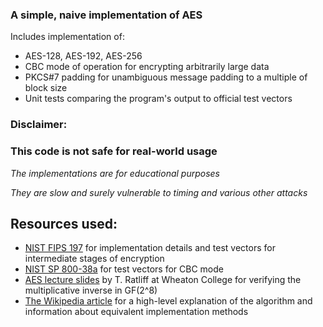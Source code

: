 ### A simple, naive implementation of AES

Includes implementation of:
* AES-128, AES-192, AES-256
* CBC mode of operation for encrypting arbitrarily large data
* PKCS#7 padding for unambiguous message padding to a multiple of block size
* Unit tests comparing the program's output to official test vectors

### Disclaimer:

### This code is not safe for real-world usage

*The implementations are for educational purposes*

*They are slow and surely vulnerable to timing and various other attacks*



## Resources used:

* [NIST FIPS 197](https://nvlpubs.nist.gov/nistpubs/FIPS/NIST.FIPS.197-upd1.pdf) for implementation details and test vectors for intermediate stages of encryption
* [NIST SP 800-38a](https://nvlpubs.nist.gov/nistpubs/legacy/sp/nistspecialpublication800-38a.pdf) for test vectors for CBC mode
* [AES lecture slides](https://tratliff.webspace.wheatoncollege.edu/2016_Fall/math202/inclass/sep21_inclass.pdf) by T. Ratliff at Wheaton College for verifying the multiplicative inverse in GF(2^8)
* [The Wikipedia article](https://en.wikipedia.org/wiki/Advanced_Encryption_Standard) for a high-level explanation of the algorithm and information about equivalent implementation methods